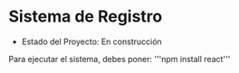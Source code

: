 <h1>Sistema de Registro</h1>

- Estado del Proyecto: En construcción

Para ejecutar el sistema, debes poner:
'''npm install react'''
